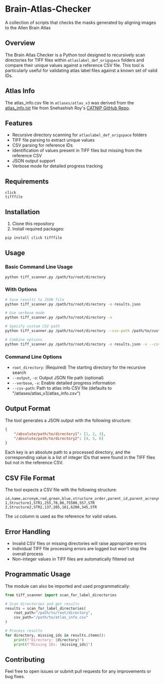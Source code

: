 # Brain-Atlas-Checker

A collection of scripts that checks the masks generated by aligning images to the Allen Brain Atlas

## Overview

The Brain Atlas Checker is a Python tool designed to recursively scan directories for TIFF files within `atlaslabel_def_origspace` folders and compare their unique values against a reference CSV file. This tool is particularly useful for validating atlas label files against a known set of valid IDs.

## Atlas Info

The atlas_info.csv file in `atlases/atlas_v3` was derived from the [atlas_info.txt](https://github.com/snehashis-roy/CATNIP/blob/master/atlas_v3/atlas_info.txt) file from Snehashish Roy's [CATNIP GitHub Repo](https://github.com/snehashis-roy/CATNIP).

## Features

- Recursive directory scanning for `atlaslabel_def_origspace` folders
- TIFF file parsing to extract unique values
- CSV parsing for reference IDs
- Identification of values present in TIFF files but missing from the reference CSV
- JSON output support
- Verbose mode for detailed progress tracking

## Requirements

```text
click
tifffile
```

## Installation

1. Clone this repository
2. Install required packages:

```bash
pip install click tifffile
```

## Usage

### Basic Command Line Usage

```bash
python tiff_scanner.py /path/to/root/directory
```

### With Options

```bash
# Save results to JSON file
python tiff_scanner.py /path/to/root/directory -o results.json

# Use verbose mode
python tiff_scanner.py /path/to/root/directory -v

# Specify custom CSV path
python tiff_scanner.py /path/to/root/directory --csv-path /path/to/custom/atlas_info.csv

# Combine options
python tiff_scanner.py /path/to/root/directory -o results.json -v --csv-path /path/to/custom/atlas_info.csv
```

### Command Line Options

- `root_directory`: (Required) The starting directory for the recursive search
- `--output`, `-o`: Output JSON file path (optional)
- `--verbose`, `-v`: Enable detailed progress information
- `--csv-path`: Path to atlas info CSV file (defaults to "/atlases/atlas_v3/atlas_info.csv")

## Output Format

The tool generates a JSON output with the following structure:

```json
{
    "/absolute/path/to/directory1": [1, 2, 3],
    "/absolute/path/to/directory2": [4, 5, 6]
}
```

Each key is an absolute path to a processed directory, and the corresponding value is a list of integer IDs that were found in the TIFF files but not in the reference CSV.

## CSV File Format

The tool expects a CSV file with the following structure:

```csv
id,name,acronym,red,green,blue,structure_order,parent_id,parent_acronym
1,Structure1,STR1,255,78,86,75500,557,STR
2,Structure2,STR2,137,205,161,6200,345,STR
```

The `id` column is used as the reference for valid values.

## Error Handling

- Invalid CSV files or missing directories will raise appropriate errors
- Individual TIFF file processing errors are logged but won't stop the overall process
- Non-integer values in TIFF files are automatically filtered out

## Programmatic Usage

The module can also be imported and used programmatically:

```python
from tiff_scanner import scan_for_label_directories

# Scan directories and get results
results = scan_for_label_directories(
    root_path="/path/to/root/directory",
    csv_path="/path/to/atlas_info.csv"
)

# Process results
for directory, missing_ids in results.items():
    print(f"Directory: {directory}")
    print(f"Missing IDs: {missing_ids}")
```

## Contributing

Feel free to open issues or submit pull requests for any improvements or bug fixes.

